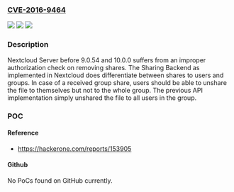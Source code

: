 ### [CVE-2016-9464](https://cve.mitre.org/cgi-bin/cvename.cgi?name=CVE-2016-9464)
![](https://img.shields.io/static/v1?label=Product&message=Nextcloud%20Server%20Nextcloud%20Server%20before%209.0.54%20and%2010.0.0&color=blue)
![](https://img.shields.io/static/v1?label=Version&message=Nextcloud%20Server%20Nextcloud%20Server%20before%209.0.54%20and%2010.0.0%20&color=brightgreen)
![](https://img.shields.io/static/v1?label=Vulnerability&message=Improper%20Authorization%20(CWE-285)&color=brightgreen)

### Description

Nextcloud Server before 9.0.54 and 10.0.0 suffers from an improper authorization check on removing shares. The Sharing Backend as implemented in Nextcloud does differentiate between shares to users and groups. In case of a received group share, users should be able to unshare the file to themselves but not to the whole group. The previous API implementation simply unshared the file to all users in the group.

### POC

#### Reference
- https://hackerone.com/reports/153905

#### Github
No PoCs found on GitHub currently.

